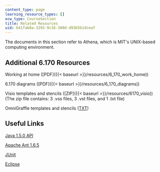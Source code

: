 ```yaml
---
content_type: page
learning_resource_types: []
ocw_type: CourseSection
title: Related Resources
uid: b41fab8a-3292-9c16-308d-d93b5b1dceaf
---
```


The documents in this section refer to Athena, which is MIT's UNIX-based computing environment.

Additional 6.170 Resources
--------------------------

Working at home ([PDF]({{< baseurl >}}/resources/6_170_work_home))

6.170 diagrams ([PDF]({{< baseurl >}}/resources/6_170_diagrams))

Visio templates and stencils ([ZIP]({{< baseurl >}}/resources/6170_visio)) (The zip file contains: 3 .vss files, 3 .vst files, and 1 .txt file)

OmniGraffle templates and stencils ([TXT](./resolveuid/6e5d2a8a025bd063f72063ed2b383e34))

Useful Links
------------

[Java 1.5.0 API](http://java.sun.com/j2se/1.5.0/docs/api/)

[Apache Ant 1.6.5](http://ant.apache.org/)

[JUnit](http://junit.org/)

[Eclipse](http://www.eclipse.org/)